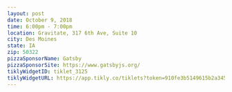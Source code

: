 ```yaml
---
layout: post
date: October 9, 2018
time: 6:00pm - 7:00pm
location: Gravitate, 317 6th Ave, Suite 10
city: Des Moines
state: IA
zip: 50322
pizzaSponsorName: Gatsby
pizzaSponsorSite: https://www.gatsbyjs.org/
tiklyWidgetID: tiklet_3125
tiklyWidgetURL: https://app.tikly.co/tiklets?token=910fe3b5149615b2a3453b498609bed4e7193bdf
---
```

